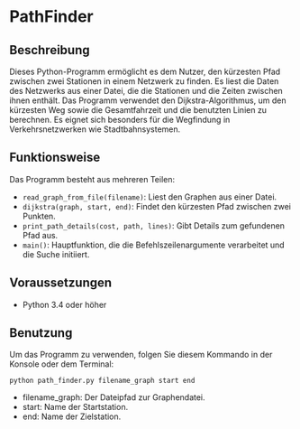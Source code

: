 # PathFinder

## Beschreibung

Dieses Python-Programm ermöglicht es dem Nutzer, den kürzesten Pfad zwischen zwei Stationen in einem Netzwerk zu finden. Es liest die Daten des Netzwerks aus einer Datei, die die Stationen und die Zeiten zwischen ihnen enthält. Das Programm verwendet den Dijkstra-Algorithmus, um den kürzesten Weg sowie die Gesamtfahrzeit und die benutzten Linien zu berechnen. Es eignet sich besonders für die Wegfindung in Verkehrsnetzwerken wie Stadtbahnsystemen.

## Funktionsweise

Das Programm besteht aus mehreren Teilen:

- `read_graph_from_file(filename)`: Liest den Graphen aus einer Datei.
- `dijkstra(graph, start, end)`: Findet den kürzesten Pfad zwischen zwei Punkten.
- `print_path_details(cost, path, lines)`: Gibt Details zum gefundenen Pfad aus.
- `main()`: Hauptfunktion, die die Befehlszeilenargumente verarbeitet und die Suche initiiert.

## Voraussetzungen

- Python 3.4 oder höher

## Benutzung

Um das Programm zu verwenden, folgen Sie diesem Kommando in der Konsole oder dem Terminal:

```shell
python path_finder.py filename_graph start end 
```
- filename_graph: Der Dateipfad zur Graphendatei.
- start: Name der Startstation.
- end: Name der Zielstation.
